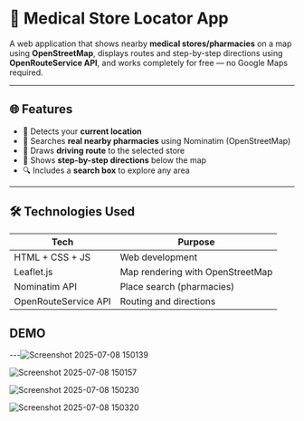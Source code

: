 
# 🏥 Medical Store Locator App

A web application that shows nearby **medical stores/pharmacies** on a map using **OpenStreetMap**, displays routes and step-by-step directions using **OpenRouteService API**, and works completely for free — no Google Maps required.

---

## 🌐 Features

- 📍 Detects your **current location**
- 🏥 Searches **real nearby pharmacies** using Nominatim (OpenStreetMap)
- 🧭 Draws **driving route** to the selected store
- 📜 Shows **step-by-step directions** below the map
- 🔍 Includes a **search box** to explore any area

---

## 🛠️ Technologies Used

| Tech                | Purpose                             |
|---------------------|-------------------------------------|
| HTML + CSS + JS     | Web development                     |
| Leaflet.js          | Map rendering with OpenStreetMap    |
| Nominatim API       | Place search (pharmacies)           |
| OpenRouteService API| Routing and directions              |


## DEMO
---![Screenshot 2025-07-08 150139](https://github.com/user-attachments/assets/b604dd5f-0a37-411f-aa3e-e0f246cea1f8)

![Screenshot 2025-07-08 150157](https://github.com/user-attachments/assets/107c97a5-fa83-4704-97f8-a361a7054371)


![Screenshot 2025-07-08 150230](https://github.com/user-attachments/assets/2b2ea7b6-3dbf-4863-9503-da6d12dea654)

![Screenshot 2025-07-08 150320](https://github.com/user-attachments/assets/d29eb4a3-eb29-4d49-9cad-3fcd106df6e3)




